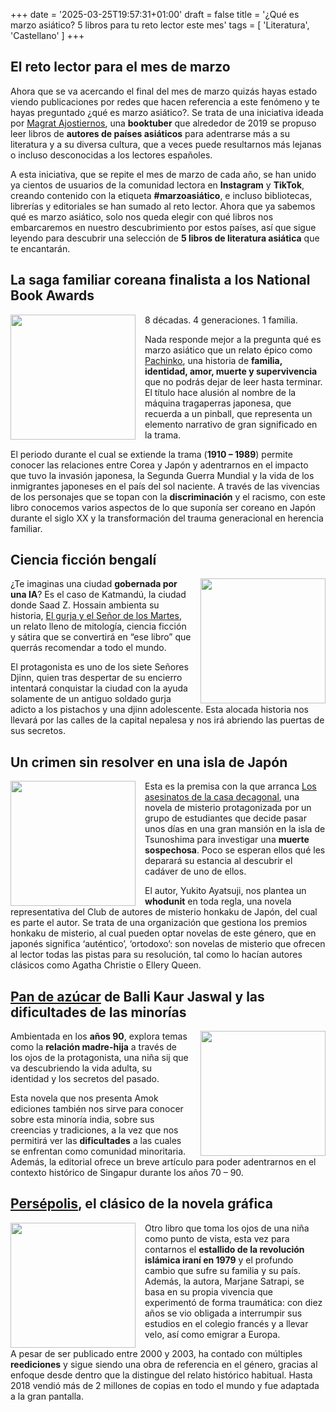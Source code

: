+++
date = '2025-03-25T19:57:31+01:00'
draft = false
title = '¿Qué es marzo asiático? 5 libros para tu reto lector este mes'
tags = [ 'Literatura', 'Castellano' ]
+++
## El reto lector para el mes de marzo

Ahora que se va acercando el final del mes de marzo quizás hayas estado viendo publicaciones por redes que hacen referencia a este fenómeno y te hayas preguntado ¿qué es marzo asiático?. Se trata de una iniciativa ideada por [<u>Magrat Ajostiernos</u>](https://www.youtube.com/channel/UCGaMl2kAz8wyovEScxnWwmg), una **booktuber** que alrededor de 2019 se propuso leer libros de **autores de países asiáticos** para adentrarse más a su literatura y a su diversa cultura, que a veces puede resultarnos más lejanas o incluso desconocidas a los lectores españoles.

A esta iniciativa, que se repite el mes de marzo de cada año, se han unido ya cientos de usuarios de la comunidad lectora en **Instagram** y **TikTok**, creando contenido con la etiqueta **#marzoasiático**, e incluso bibliotecas, librerías y editoriales se han sumado al reto lector. Ahora que ya sabemos qué es marzo asiático, solo nos queda elegir con qué libros nos embarcaremos en nuestro descubrimiento por estos países, así que sigue leyendo para descubrir una selección de **5 libros de literatura asiática** que te encantarán.

## La saga familiar coreana finalista a los National Book Awards

<img style="padding-right: 15px; float: left;" src="/img/pachinko.jpg" width="200">

8 décadas. 4 generaciones. 1 familia.

Nada responde mejor a la pregunta qué es marzo asiático que un relato épico como [<u>Pachinko</u>](https://www.amazon.es/Pachinko-Min-Jin-Lee/dp/8494716964), una historia de **familia, identidad, amor, muerte y supervivencia** que no podrás dejar de leer hasta terminar. El título hace alusión al nombre de la máquina tragaperras japonesa, que recuerda a un pinball, que representa un elemento narrativo de gran significado en la trama.

El periodo durante el cual se extiende la trama (**1910 – 1989**) permite conocer las relaciones entre Corea y Japón y adentrarnos en el impacto que tuvo la invasión japonesa, la Segunda Guerra Mundial y la vida de los inmigrantes japoneses en el país del sol naciente. A través de las vivencias de los personajes que se topan con la **discriminación** y el racismo, con este libro conocemos varios aspectos de lo que suponía ser coreano en Japón durante el siglo XX y la transformación del trauma generacional en herencia familiar.

## Ciencia ficción bengalí

<img style="padding-left: 15px; float: right;" src="/img/gurja.jpg" width="200">

¿Te imaginas una ciudad **gobernada por una IA**? Es el caso de Katmandú, la ciudad donde Saad Z. Hossain ambienta su historia, [<u>El gurja y el Señor de los Martes</u>](https://www.amazon.es/GURJA-SEÑOR-MARTES-OTRA-FANTASIA/dp/8412701100), un relato lleno de mitología, ciencia ficción y sátira que se convertirá en “ese libro” que querrás recomendar a todo el mundo.

El protagonista es uno de los siete Señores Djinn, quien tras despertar de su encierro intentará conquistar la ciudad con la ayuda solamente de un antiguo soldado gurja adicto a los pistachos y una djinn adolescente. Esta alocada historia nos llevará por las calles de la capital nepalesa y nos irá abriendo las puertas de sus secretos.

## Un crimen sin resolver en una isla de Japón

<img style="padding-right: 15px; float: left;" src="/img/decagonal.jpg" width="200">

Esta es la premisa con la que arranca [<u>Los asesinatos de la casa decagonal</u>](https://www.amazon.es/ASESINATOS-CASA-DECAGONAL-NOVELA-POLICIACA/dp/8412821661), una novela de misterio protagonizada por un grupo de estudiantes que decide pasar unos días en una gran mansión en la isla de Tsunoshima para investigar una **muerte sospechosa**. Poco se esperan ellos qué les deparará su estancia al descubrir el cadáver de uno de ellos.

El autor, Yukito Ayatsuji, nos plantea un **whodunit** en toda regla, una novela representativa del Club de autores de misterio honkaku de Japón, del cual es parte el autor. Se trata de una organización que gestiona los premios honkaku de misterio, al cual pueden optar novelas de este género, que en japonés significa ‘auténtico’, ‘ortodoxo’: son novelas de misterio que ofrecen al lector todas las pistas para su resolución, tal como lo hacían autores clásicos como Agatha Christie o Ellery Queen.

## [<u>**Pan de azúcar**</u>](https://www.amazon.es/Pan-azúcar-Balli-Kaur-Jaswal-ebook/dp/B0CR4LGQNY) de Balli Kaur Jaswal y las dificultades de las minorías

<img style="padding-left: 15px; float: right;" src="/img/pan.jpg" width="200">

Ambientada en los **años 90**, explora temas como la **relación madre-hija** a través de los ojos de la protagonista, una niña sij que va descubriendo la vida adulta, su identidad y los secretos del pasado.

Esta novela que nos presenta Amok ediciones también nos sirve para conocer sobre esta minoría india, sobre sus creencias y tradiciones, a la vez que nos permitirá ver las **dificultades** a las cuales se enfrentan como comunidad minoritaria. Además, la editorial ofrece un breve artículo para poder adentrarnos en el contexto histórico de Singapur durante los años 70 – 90.

## [<u>**Persépolis**</u>](https://www.amazon.es/Persépolis-Reservoir-Gráfica-Marjane-Satrapi/dp/841791014X), el clásico de la novela gráfica

<img style="padding-right: 15px; float: left;" src="/img/persepolis.jpg" width="200">

Otro libro que toma los ojos de una niña como punto de vista, esta vez para contarnos el **estallido de la revolución islámica iraní en 1979** y el profundo cambio que sufre su familia y su país. Además, la autora, Marjane Satrapi, se basa en su propia vivencia que experimentó de forma traumática: con diez años se vio obligada a interrumpir sus estudios en el colegio francés y a llevar velo, así como emigrar a Europa.

A pesar de ser publicado entre 2000 y 2003, ha contado con múltiples **reediciones** y sigue siendo una obra de referencia en el género, gracias al enfoque desde dentro que la distingue del relato histórico habitual. Hasta 2018 vendió más de 2 millones de copias en todo el mundo y fue adaptada a la gran pantalla.
